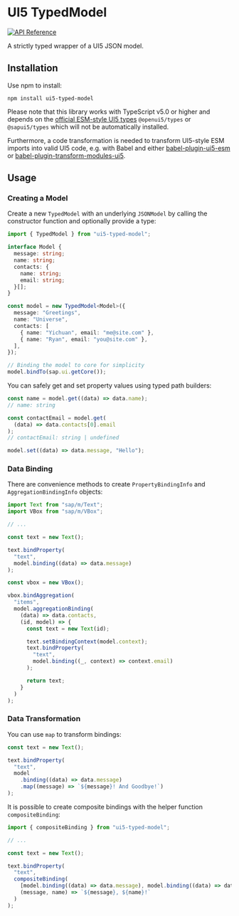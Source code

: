 # UI5 TypedModel

[![API Reference](https://img.shields.io/badge/api-reference-blue?logo=typescript&logoColor=white)](https://modern-ui5.github.io/ui5-typed-model/modules.html)

A strictly typed wrapper of a UI5 JSON model.

## Installation

Use npm to install:

```
npm install ui5-typed-model
```

Please note that this library works with TypeScript v5.0 or higher and depends
on the [official ESM-style UI5 types](https://sap.github.io/ui5-typescript/)
`@openui5/types` or `@sapui5/types` which will not be automatically installed.

Furthermore, a code transformation is needed to transform UI5-style ESM imports
into valid UI5 code, e.g. with Babel and either
[babel-plugin-ui5-esm](https://github.com/modern-ui5/babel-plugin-ui5-esm) or
[babel-plugin-transform-modules-ui5](https://github.com/ui5-community/babel-plugin-transform-modules-ui5/tree/main).

## Usage

### Creating a Model

Create a new `TypedModel` with an underlying `JSONModel` by calling the
constructor function and optionally provide a type:

```ts
import { TypedModel } from "ui5-typed-model";

interface Model {
  message: string;
  name: string;
  contacts: {
    name: string;
    email: string;
  }[];
}

const model = new TypedModel<Model>({
  message: "Greetings",
  name: "Universe",
  contacts: [
    { name: "Yichuan", email: "me@site.com" },
    { name: "Ryan", email: "you@site.com" },
  ],
});

// Binding the model to core for simplicity
model.bindTo(sap.ui.getCore());
```

You can safely get and set property values using typed path builders:

```ts
const name = model.get((data) => data.name);
// name: string

const contactEmail = model.get(
  (data) => data.contacts[0].email
);
// contactEmail: string | undefined

model.set((data) => data.message, "Hello");
```

### Data Binding

There are convenience methods to create `PropertyBindingInfo` and
`AggregationBindingInfo` objects:

```ts
import Text from "sap/m/Text";
import VBox from "sap/m/VBox";

// ...

const text = new Text();

text.bindProperty(
  "text",
  model.binding((data) => data.message)
);

const vbox = new VBox();

vbox.bindAggregation(
  "items",
  model.aggregationBinding(
    (data) => data.contacts,
    (id, model) => {
      const text = new Text(id);

      text.setBindingContext(model.context);
      text.bindProperty(
        "text",
        model.binding((_, context) => context.email)
      );

      return text;
    }
  )
);
```

### Data Transformation

You can use `map` to transform bindings:

```ts
const text = new Text();

text.bindProperty(
  "text",
  model
    .binding((data) => data.message)
    .map((message) => `${message}! And Goodbye!`)
);
```

It is possible to create composite bindings with the helper function
`compositeBinding`:

```ts
import { compositeBinding } from "ui5-typed-model";

// ...

const text = new Text();

text.bindProperty(
  "text",
  compositeBinding(
    [model.binding((data) => data.message), model.binding((data) => data.name)],
    (message, name) => `${message}, ${name}!`
  )
);
```
